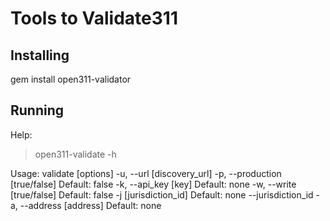 Tools to Validate311
====================================

Installing
----------

gem install open311-validator

Running
----------

Help:

> open311-validate -h
 
  Usage: validate [options]
      -u, --url [discovery_url]
      -p, --production [true/false]    Default: false
      -k, --api_key [key]              Default: none
      -w, --write [true/false]         Default: false
      -j [jurisdiction_id]             Default: none
          --jurisdiction_id
      -a, --address [address]          Default: none
